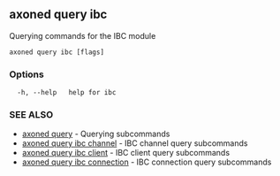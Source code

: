## axoned query ibc

Querying commands for the IBC module

```
axoned query ibc [flags]
```

### Options

```
  -h, --help   help for ibc
```

### SEE ALSO

* [axoned query](axoned_query.md)	 - Querying subcommands
* [axoned query ibc channel](axoned_query_ibc_channel.md)	 - IBC channel query subcommands
* [axoned query ibc client](axoned_query_ibc_client.md)	 - IBC client query subcommands
* [axoned query ibc connection](axoned_query_ibc_connection.md)	 - IBC connection query subcommands
